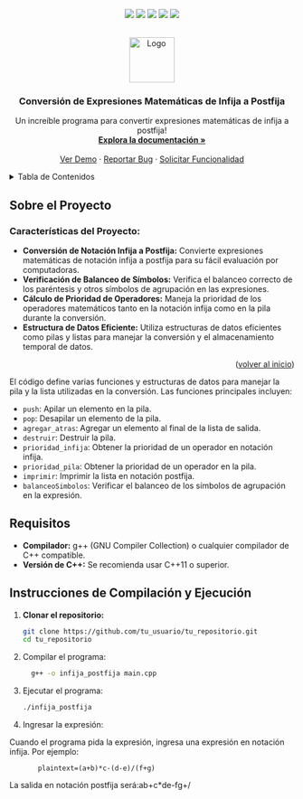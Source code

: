 <!-- Mejora de compatibilidad del enlace de vuelta al inicio: Ver: https://github.com/othneildrew/Best-README-Template/pull/73 -->
<a name="readme-top"></a>
<!--
*** ¡Gracias por revisar la mejor plantilla de README! Si tienes una sugerencia
*** que podría mejorar esto, por favor haz un fork del repositorio y crea un pull request
*** o simplemente abre un issue con la etiqueta "enhancement".
*** ¡No olvides darle una estrella al proyecto!
*** ¡Gracias de nuevo! Ahora ve y crea algo ASOMBROSO! :D
-->



<!-- INSIGNIAS DEL PROYECTO -->
<!--
*** Estoy usando enlaces de estilo "referencia" en markdown para mayor legibilidad.
*** Los enlaces de referencia están encerrados entre corchetes [ ] en lugar de paréntesis ( ).
*** Ver la parte inferior de este documento para la declaración de las variables de referencia
*** para contributors-url, forks-url, etc. Esta es una sintaxis opcional y concisa que puedes usar.
*** https://www.markdownguide.org/basic-syntax/#reference-style-links
-->
 <p align="center">
    <a>
      <img src="https://img.shields.io/badge/firebase-a08021?style=for-the-badge&logo=firebase&logoColor=ffcd34"/>
    </a>
    <a>
      <img src="https://img.shields.io/badge/sponsor-30363D?style=for-the-badge&logo=GitHub-Sponsors&logoColor=#EA4AAA"/>
    </a>
    <a>
      <img src="https://img.shields.io/badge/NeoVim-%2357A143.svg?&style=for-the-badge&logo=neovim&logoColor=white"/>
    </a>

   <a>
      <img src="https://img.shields.io/badge/C%2B%2B-00599C?style=for-the-badge&logo=c%2B%2B&logoColor=white"/>
    </a>
      <a>
      <img src="https://img.shields.io/badge/Shell_Script-121011?style=for-the-badge&logo=gnu-bash&logoColor=white"/>
    </a>
  </p>



<!-- LOGO DEL PROYECTO -->
<br />
<div align="center">
  <a href="https://github.com/guillermo-gordon18-2000/infija-a-postfija">
    <img src="https://img.freepik.com/vector-premium/ilustracion-vectorial-color-lineal-ai-chipsolid_685085-30438.jpg?w=740" alt="Logo" width="80" height="80">
</a>

  <h3 align="center">Conversión de Expresiones Matemáticas de Infija a Postfija</h3>

  <p align="center">
    Un increíble programa para convertir expresiones matemáticas de infija a postfija!
    <br />
    <a href="https://github.com/tu_usuario/tu_repositorio"><strong>Explora la documentación »</strong></a>
    <br />
    <br />
    <a href="https://github.com/tu_usuario/tu_repositorio">Ver Demo</a>
    ·
    <a href="https://github.com/tu_usuario/tu_repositorio/issues/new?labels=bug&template=bug-report---.md">Reportar Bug</a>
    ·
    <a href="https://github.com/tu_usuario/tu_repositorio/issues/new?labels=enhancement&template=feature-request---.md">Solicitar Funcionalidad</a>
  </p>
</div>



<!-- TABLA DE CONTENIDOS -->
<details>
  <summary>Tabla de Contenidos</summary>
  <ol>
    <li>
      <a href="#sobre-el-proyecto">Sobre el Proyecto</a>
      <ul>
        <li><a href="#características-del-proyecto">Características del Proyecto</a></li>
        <li><a href="#construido-con">Construido Con</a></li>
      </ul>
    </li>
    <li>
      <a href="#requisitos">Requisitos</a>
    </li>
    <li>
      <a href="#instrucciones-de-compilación-y-ejecución">Instrucciones de Compilación y Ejecución</a>
      <ul>
        <li><a href="#clonar-el-repositorio">Clonar el Repositorio</a></li>
        <li><a href="#compilar-el-programa">Compilar el Programa</a></li>
        <li><a href="#ejecutar-el-programa">Ejecutar el Programa</a></li>
        <li><a href="#ingresar-la-expresión">Ingresar la Expresión</a></li>
      </ul>
    </li>
    <li><a href="#contribuyendo">Contribuyendo</a></li>
    <li><a href="#licencia">Licencia</a></li>
    <li><a href="#contacto">Contacto</a></li>
    <li><a href="#reconocimientos">Reconocimientos</a></li>
  </ol>
</details>



<!-- SOBRE EL PROYECTO -->
## Sobre el Proyecto



### Características del Proyecto:
* **Conversión de Notación Infija a Postfija:** Convierte expresiones matemáticas de notación infija a postfija para su fácil evaluación por computadoras.
* **Verificación de Balanceo de Símbolos:** Verifica el balanceo correcto de los paréntesis y otros símbolos de agrupación en las expresiones.
* **Cálculo de Prioridad de Operadores:** Maneja la prioridad de los operadores matemáticos tanto en la notación infija como en la pila durante la conversión.
* **Estructura de Datos Eficiente:** Utiliza estructuras de datos eficientes como pilas y listas para manejar la conversión y el almacenamiento temporal de datos.


<p align="right">(<a href="#readme-top">volver al inicio</a>)</p>

El código define varias funciones y estructuras de datos para manejar la pila y la lista utilizadas en la conversión. Las funciones principales incluyen:

- `push`: Apilar un elemento en la pila.
- `pop`: Desapilar un elemento de la pila.
- `agregar_atras`: Agregar un elemento al final de la lista de salida.
- `destruir`: Destruir la pila.
- `prioridad_infija`: Obtener la prioridad de un operador en notación infija.
- `prioridad_pila`: Obtener la prioridad de un operador en la pila.
- `imprimir`: Imprimir la lista en notación postfija.
- `balanceoSimbolos`: Verificar el balanceo de los símbolos de agrupación en la expresión.

## Requisitos

- **Compilador:** g++ (GNU Compiler Collection) o cualquier compilador de C++ compatible.
- **Versión de C++:** Se recomienda usar C++11 o superior.

## Instrucciones de Compilación y Ejecución

1. **Clonar el repositorio:**

   ```sh
   git clone https://github.com/tu_usuario/tu_repositorio.git
   cd tu_repositorio

2. Compilar el programa:
    ```sh
      g++ -o infija_postfija main.cpp

3. Ejecutar el programa:
   ```sh
   ./infija_postfija

4. Ingresar la expresión:

Cuando el programa pida la expresión, ingresa una expresión en notación infija. Por ejemplo:

    
           plaintext=(a+b)*c-(d-e)/(f+g)

La salida en notación postfija será:ab+c*de-fg+/



